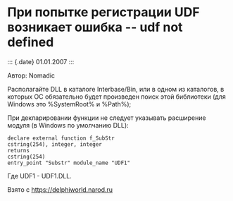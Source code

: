 При попытке регистрации UDF возникает ошибка -- udf not defined
===============================================================

::: {.date}
01.01.2007
:::

Автор: Nomadic 

Располагайте DLL в каталоге Interbase/Bin, или в одном из каталогов, в
которых ОС обязательно будет произведен поиск этой библиотеки (для
Windows это %SystemRoot% и %Path%);

При декларировании функции не следует указывать расширение модуля (в
Windows по умолчанию DLL):

    declare external function f_SubStr
    cstring(254), integer, integer
    returns
    cstring(254)
    entry_point "Substr" module_name "UDF1"

Где UDF1 - UDF1.DLL.

Взято с <https://delphiworld.narod.ru>
